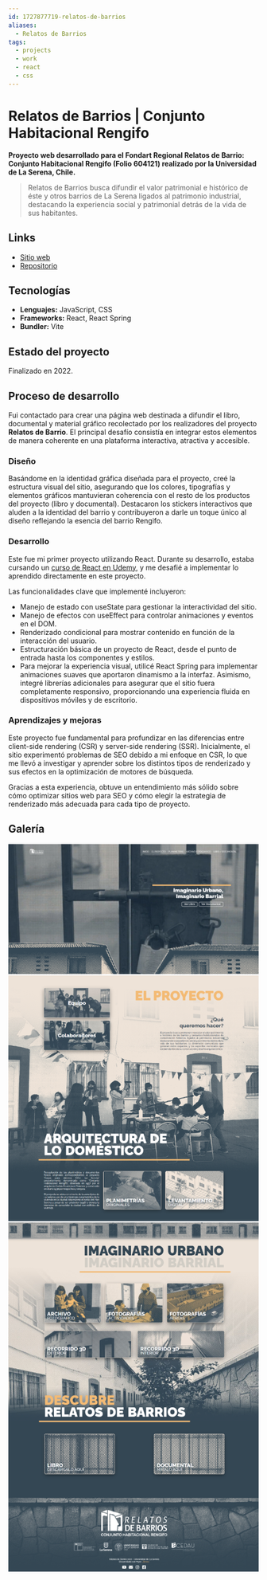 ```yaml
---
id: 1727877719-relatos-de-barrios
aliases:
  - Relatos de Barrios
tags:
  - projects
  - work
  - react
  - css
---
```


# Relatos de Barrios | Conjunto Habitacional Rengifo

**Proyecto web desarrollado para el Fondart Regional Relatos de Barrio: Conjunto Habitacional Rengifo (Folio 604121) realizado por la Universidad de La Serena, Chile.**

> Relatos de Barrios busca difundir el valor patrimonial e histórico de éste y otros barrios de La Serena ligados al patrimonio industrial, destacando la experiencia social y patrimonial detrás de la vida de sus habitantes.

## Links

- [Sitio web](https://strocs.github.io/RelatosDeBarrios/)
- [Repositorio](https://github.com/strocs/RelatosDeBarrios)

## Tecnologías

- **Lenguajes:** JavaScript, CSS
- **Frameworks:** React, React Spring
- **Bundler:** Vite

## Estado del proyecto

Finalizado en 2022.

## Proceso de desarrollo

Fui contactado para crear una página web destinada a difundir el libro, documental y material gráfico recolectado por los realizadores del proyecto **Relatos de Barrio**. El principal desafío consistía en integrar estos elementos de manera coherente en una plataforma interactiva, atractiva y accesible.

### Diseño

Basándome en la identidad gráfica diseñada para el proyecto, creé la estructura visual del sitio, asegurando que los colores, tipografías y elementos gráficos mantuvieran coherencia con el resto de los productos del proyecto (libro y documental). Destacaron los stickers interactivos que aluden a la identidad del barrio y contribuyeron a darle un toque único al diseño reflejando la esencia del barrio Rengifo.

### Desarrollo

Este fue mi primer proyecto utilizando React. Durante su desarrollo, estaba cursando un [curso de React en Udemy](https://www.udemy.com/course/react-cero-experto/), y me desafié a implementar lo aprendido directamente en este proyecto.

Las funcionalidades clave que implementé incluyeron:

- Manejo de estado con useState para gestionar la interactividad del sitio.
- Manejo de efectos con useEffect para controlar animaciones y eventos en el DOM.
- Renderizado condicional para mostrar contenido en función de la interacción del usuario.
- Estructuración básica de un proyecto de React, desde el punto de entrada hasta los componentes y estilos.
- Para mejorar la experiencia visual, utilicé React Spring para implementar animaciones suaves que aportaron dinamismo a la interfaz. Asimismo, integré librerías adicionales para asegurar que el sitio fuera completamente responsivo, proporcionando una experiencia fluida en dispositivos móviles y de escritorio.

### Aprendizajes y mejoras

Este proyecto fue fundamental para profundizar en las diferencias entre client-side rendering (CSR) y server-side rendering (SSR). Inicialmente, el sitio experimentó problemas de SEO debido a mi enfoque en CSR, lo que me llevó a investigar y aprender sobre los distintos tipos de renderizado y sus efectos en la optimización de motores de búsqueda.

Gracias a esta experiencia, obtuve un entendimiento más sólido sobre cómo optimizar sitios web para SEO y cómo elegir la estrategia de renderizado más adecuada para cada tipo de proyecto.

## Galería

![Inicio](files/relatos-de-barrios/relatos-01.png)
![Sección 02](files/relatos-de-barrios/relatos-02.png)
![Sección 3](files/relatos-de-barrios/relatos-03.png)

